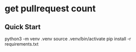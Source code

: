get pullrequest count
=====================

Quick Start
-----------

python3 -m venv .venv
source .venv/bin/activate
pip install -r requirements.txt
